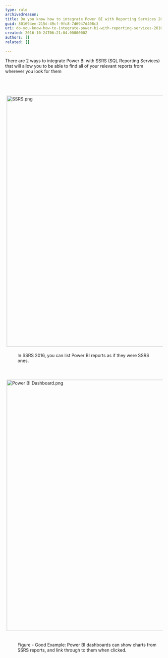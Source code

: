 ```yaml
---
type: rule
archivedreason: 
title: Do you know how to integrate Power BI with Reporting Services 2016?
guid: 801694ee-215d-49cf-9fc8-7d6947d408c3
uri: do-you-know-how-to-integrate-power-bi-with-reporting-services-2016
created: 2016-10-24T06:21:04.0000000Z
authors: []
related: []

---
```



There are 2 ways to integrate Power BI with SSRS (SQL Reporting Services) that will <span style="white-space&#58;nowrap;">allow</span>&#160;you to be able to find all of your relevant reports from wherever you look for them​<br>
<br><excerpt class='endintro'></excerpt><br>
<dl class="ssw15-rteElement-ImageArea">​​<img src="/PublishingImages/SSRS.png" alt="SSRS.png" style="margin&#58;5px;width&#58;808px;" /></dl><dd class="ssw15-rteElement-FigureGood">​​​In SSRS 2016, you can list Power BI reports as if they were SSRS ones.</dd>
<br>
<dl class="ssw15-rteElement-ImageArea">​​<img src="/PublishingImages/Power%20BI%20Dashboard.png" alt="Power BI Dashboard.png" style="margin&#58;5px;width&#58;808px;" />​​</dl><dd class="ssw15-rteElement-FigureGood">Figure - Good Example&#58; Power BI dashboards can show charts from ​SSRS reports, and link through to them when clicked. </dd>
<br><br>


